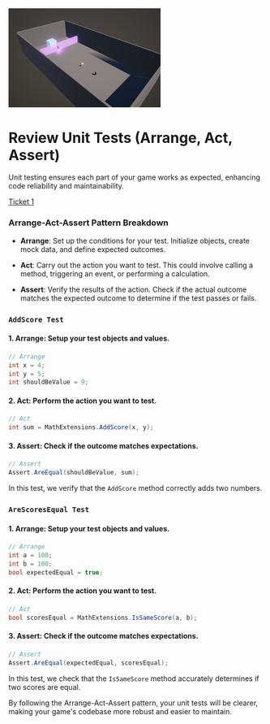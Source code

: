 <img src="SampleScene1.PNG" width="300"/>

# Review Unit Tests (Arrange, Act, Assert)

Unit testing ensures each part of your game works as expected, enhancing code reliability and maintainability.

[Ticket 1](https://cybersurferllc.youtrack.cloud/agiles/141-13/current?tab=chart&issue=EXTERNAL-1)

### Arrange-Act-Assert Pattern Breakdown

- **Arrange**: Set up the conditions for your test. Initialize objects, create mock data, and define expected outcomes.

- **Act**: Carry out the action you want to test. This could involve calling a method, triggering an event, or performing a calculation.

- **Assert**: Verify the results of the action. Check if the actual outcome matches the expected outcome to determine if the test passes or fails.

### `AddScore Test`

#### 1. Arrange: Setup your test objects and values.
```csharp
// Arrange
int x = 4; 
int y = 5;
int shouldBeValue = 9;
```

#### 2. Act: Perform the action you want to test.
```csharp
// Act
int sum = MathExtensions.AddScore(x, y);
```

#### 3. Assert: Check if the outcome matches expectations.
```csharp
// Assert
Assert.AreEqual(shouldBeValue, sum);
```
In this test, we verify that the `AddScore` method correctly adds two numbers.

### `AreScoresEqual Test`

#### 1. Arrange: Setup your test objects and values.
```csharp
// Arrange
int a = 100;
int b = 100;
bool expectedEqual = true;
```

#### 2. Act: Perform the action you want to test.
```csharp
// Act
bool scoresEqual = MathExtensions.IsSameScore(a, b);
```

#### 3. Assert: Check if the outcome matches expectations.
```csharp
// Assert
Assert.AreEqual(expectedEqual, scoresEqual);
```
In this test, we check that the `IsSameScore` method accurately determines if two scores are equal.

By following the Arrange-Act-Assert pattern, your unit tests will be clearer, making your game's codebase more robust and easier to maintain.
